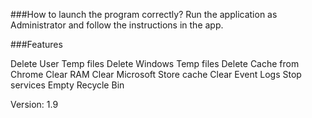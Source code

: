 ###How to launch the program correctly?
Run the application as Administrator and follow the instructions in the app.

###Features

Delete User Temp files
Delete Windows Temp files
Delete Cache from Chrome
Clear RAM
Clear Microsoft Store cache
Clear Event Logs
Stop services
Empty Recycle Bin

Version: 1.9
